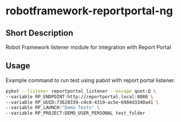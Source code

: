 # robotframework-reportportal-ng

Short Description
---

Robot Framework listener module for integration with Report Portal

Usage
---

Example command to run test using pabot with report portal listener.
 
```bash
pybot --listener reportportal_listener --escape quot:Q \
--variable RP_ENDPOINT:http://reportportal.local:8080 \
--variable RP_UUID:73628339-c4cd-4319-ac5e-6984d3340a41 \
--variable RP_LAUNCH:"Demo Tests" \
--variable RP_PROJECT:DEMO_USER_PERSONAL test_folder
```
